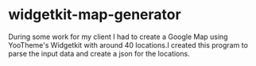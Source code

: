 # widgetkit-map-generator
During some work for my client I had to create a Google Map using YooTheme's Widgetkit with around 40 locations.I created this program to parse the input data and create a json for the locations.
